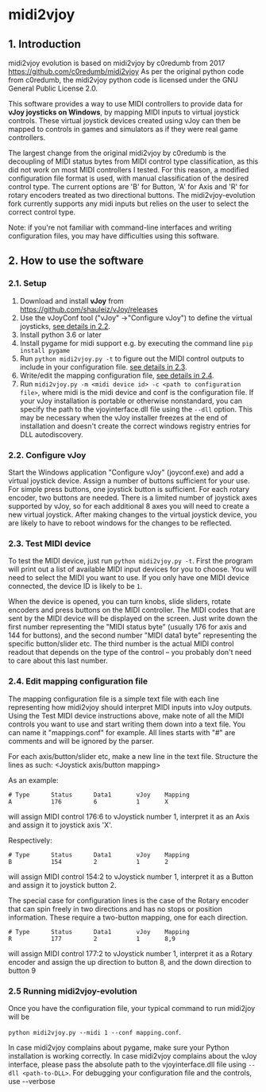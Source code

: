 # midi2vjoy

## 1. Introduction

midi2vjoy evolution is based on midi2vjoy by c0redumb from 2017 https://github.com/c0redumb/midi2vjoy 
As per the original python code from c0redumb, the midi2vjoy python code is licensed under the GNU General Public License 2.0.

This software provides a way to use MIDI controllers to provide data for **vJoy joysticks on Windows**, by mapping MIDI inputs to virtual joystick controls.
These virtual joystick devices created using vJoy can then be mapped to controls in games and simulators as if they were real game controllers.

The largest change from the original midi2vjoy by c0redumb is the decoupling of MIDI status bytes from MIDI control type classification, as this did not work on most MIDI controllers I tested. For this reason, a modified configuration file format is used, with manual classification of the desired control type. The current options are 'B' for Button, 'A' for Axis and 'R' for rotary encoders treated as two directional buttons.
The midi2vjoy-evolution fork currently supports any midi inputs but relies on the user to select the correct control type.

Note: if you're not familiar with command-line interfaces and writing configuration files, you may have difficulties using this software.

## 2. How to use the software

### 2.1. Setup

1. Download and install **vJoy** from https://github.com/shauleiz/vJoy/releases
2. Use the vJoyConf tool ("vJoy" ->"Configure vJoy") to define the virtual joysticks, [see details in 2.2](#22-configure-vjoy).
3. Install python 3.6 or later
4. Install pygame for midi support e.g. by executing the command line `pip install pygame`
4. Run `python midi2vjoy.py -t` to figure out the MIDI control outputs to include in your configuration file. [see details in 2.3](#23-test-midi-device).
5. Write/edit the mapping configuration file, [see details in 2.4](#24-edit-mapping-configuration-file).
6. Run `midi2vjoy.py -m <midi device id> -c <path to configuration file>`, where midi is the midi device and conf is the configuration file. If your vJoy installation is portable or otherwise nonstandard, you can specify the path to the vjoyinterface.dll file using the `--dll` option. This may be necessary when the vJoy installer freezes at the end of installation and doesn't create the correct windows registry entries for DLL autodiscovery.

### 2.2. Configure vJoy

Start the Windows application "Configure vJoy" (joyconf.exe) and add a virtual joystick device. Assign a number of buttons sufficient for your use. For simple press buttons, one joystick button is sufficient. For each rotary encoder, two buttons are needed.
There is a limited number of joystick axes supported by vJoy, so for each additional 8 axes you will need to create a new virtual joystick. After making changes to the virtual joystick device, you are likely to have to reboot windows for the changes to be reflected.

### 2.3. Test MIDI device

To test the MIDI device, just run `python midi2vjoy.py -t`. First the program will print out a list of available MIDI input devices for you to choose. You will need to select the MIDI you want to use. If you only have one MIDI device connected, the device ID is likely to be `1`.

When the device is opened, you can turn knobs, slide sliders, rotate encoders and press buttons on the MIDI controller. The MIDI codes that are sent by the MIDI device will be displayed on the screen. Just write down the first number representing the "MIDI status byte" (usually 176 for axis and 144 for buttons), and the second number "MIDI data1 byte" representing the specific button/slider etc. The third number is the actual MIDI control readout that depends on the type of the control – you probably don't need to care about this last number.

### 2.4. Edit mapping configuration file

The mapping configuration file is a simple text file with each line representing how midi2vjoy should interpret MIDI inputs into vJoy outputs.
Using the Test MIDI device instructions above, make note of all the MIDI controls you want to use and start writing them down into a text file. You can name it "mappings.conf" for example. All lines starts with "#" are comments and will be ignored by the parser.

For each axis/button/slider etc, make a new line in the text file. Structure the lines as such:
<control type>		<MIDI status number>		<MIDI data1 number>		<vJoy number>		<Joystick axis/button mapping>

As an example:
```
# Type		Status		Data1		vJoy	Mapping
A			176			6			1		X
```
will assign MIDI control 176:6 to vJoystick number 1, interpret it as an Axis and assign it to joystick axis 'X'. 

Respectively:
```
# Type		Status		Data1		vJoy	Mapping
B			154			2			1		2
```
will assign MIDI control 154:2 to vJoystick number 1, interpret it as a Button and assign it to joystick button 2.

The special case for configuration lines is the case of the Rotary encoder that can spin freely in two directions and has no stops or position information. These require a two-button mapping, one for each direction.
```
# Type		Status		Data1		vJoy	Mapping
R			177			2			1		8,9
```
will assign MIDI control 177:2 to vJoystick number 1, interpret it as a Rotary encoder and assign the up direction to button 8, and the down direction to button 9

### 2.5 Running midi2vjoy-evolution

Once you have the configuration file, your typical command to run midi2joy will be 

`python midi2vjoy.py --midi 1 --conf mapping.conf`.

In case midi2vjoy complains about pygame, make sure your Python installation is working correctly.
In case midi2vjoy complains about the vJoy interface, please pass the absolute path to the vjoyinterface.dll file using `--dll <path-to-DLL>`.
For debugging your configuration file and the controls, use --verbose

